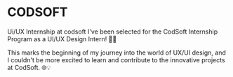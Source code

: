 # CODSOFT
Ui/UX Internship at codsoft
 I've been selected for the CodSoft Internship Program as a UI/UX Design Intern! 🎨✨

This marks the beginning of my journey into the world of UX/UI design, and I couldn't be more excited to learn and contribute to the innovative projects at CodSoft. 🌐💡
